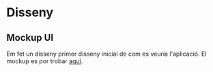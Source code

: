 # Disseny

## Mockup UI 
Em fet un disseny primer disseny inicial de com es veuría l'aplicació.
El mockup es por trobar [aquí](https://marvelapp.com/prototype/1b9a4d84/screen/95741520).
